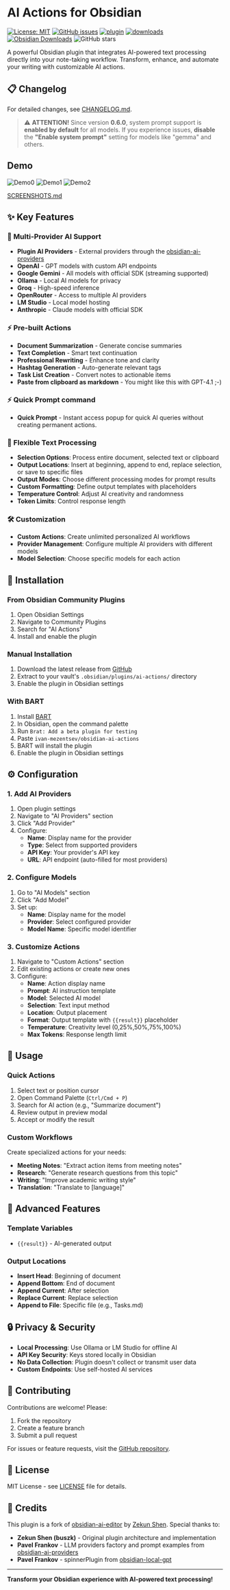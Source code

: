 # AI Actions for Obsidian

[![License: MIT](https://img.shields.io/badge/License-MIT-yellow.svg)](https://opensource.org/licenses/MIT)
[![GitHub issues](https://img.shields.io/github/issues/ivan-mezentsev/obsidian-ai-actions.svg)](https://github.com/ivan-mezentsev/obsidian-ai-actions/issues)
[![plugin](https://img.shields.io/github/v/release/ivan-mezentsev/obsidian-ai-actions?label=plugin&display_name=tag&logo=obsidian&color=purple&logoColor=violet)](https://github.com/ivan-mezentsev/obsidian-ai-actions/releases/latest)
[![downloads](https://img.shields.io/github/downloads/ivan-mezentsev/obsidian-ai-actions/total?logo=github)](href="https://github.com/ivan-mezentsev/obsidian-ai-actions)
[![Obsidian Downloads](https://img.shields.io/badge/dynamic/json?color=7e6ad6&labelColor=34208c&label=Obsidian%20Downloads&query=$['ai-actions'].downloads&url=https://raw.githubusercontent.com/obsidianmd/obsidian-releases/master/community-plugin-stats.json&)](obsidian://show-plugin?id=ai-actions)
![GitHub stars](https://img.shields.io/github/stars/ivan-mezentsev/obsidian-ai-actions?style=flat)

A powerful Obsidian plugin that integrates AI-powered text processing directly into your note-taking workflow. Transform, enhance, and automate your writing with customizable AI actions.

## 📋 Changelog
For detailed changes, see [CHANGELOG.md](CHANGELOG.md).

> ⚠️ **ATTENTION!**
> Since version __0.6.0__, system prompt support is __enabled by default__ for all models. If you experience issues, __disable__ the __"Enable system prompt"__ setting for models like "gemma" and others.

## Demo
![Demo0](docs/QuickPrompt0.gif)
![Demo1](docs/QuickPrompt1.gif)
![Demo2](docs/СlipboardDemo0.gif)

[SCREENSHOTS.md](docs/SCREENSHOTS.md)

## ✨ Key Features

### 🤖 Multi-Provider AI Support
- **Plugin AI Providers** - External providers through the [obsidian-ai-providers](https://github.com/pfrankov/obsidian-ai-providers)
- **OpenAI** - GPT models with custom API endpoints
- **Google Gemini** - All models with official SDK (streaming supported)
- **Ollama** - Local AI models for privacy
- **Groq** - High-speed inference
- **OpenRouter** - Access to multiple AI providers
- **LM Studio** - Local model hosting
- **Anthropic** - Claude models with official SDK

### ⚡ Pre-built Actions
- **Document Summarization** - Generate concise summaries
- **Text Completion** - Smart text continuation
- **Professional Rewriting** - Enhance tone and clarity
- **Hashtag Generation** - Auto-generate relevant tags
- **Task List Creation** - Convert notes to actionable items
- **Paste from clipboard as markdown** - You might like this with GPT-4.1 ;-)

### ⚡ Quick Prompt command
- **Quick Prompt** - Instant access popup for quick AI queries without creating permanent actions.

### 🎯 Flexible Text Processing
- **Selection Options**: Process entire document, selected text or clipboard
- **Output Locations**: Insert at beginning, append to end, replace selection, or save to specific files
- **Output Modes**: Choose different processing modes for prompt results
- **Custom Formatting**: Define output templates with placeholders
- **Temperature Control**: Adjust AI creativity and randomness
- **Token Limits**: Control response length

### 🛠️ Customization
- **Custom Actions**: Create unlimited personalized AI workflows
- **Provider Management**: Configure multiple AI providers with different models
- **Model Selection**: Choose specific models for each action

## 🚀 Installation

### From Obsidian Community Plugins
1. Open Obsidian Settings
2. Navigate to Community Plugins
3. Search for "AI Actions"
4. Install and enable the plugin

### Manual Installation
1. Download the latest release from [GitHub](https://github.com/ivan-mezentsev/obsidian-ai-actions/releases)
2. Extract to your vault's `.obsidian/plugins/ai-actions/` directory
3. Enable the plugin in Obsidian settings

### With BART
1. Install [BART](https://github.com/Sytone/obsidian-braty)
2. In Obsidian, open the command palette
3. Run `Brat: Add a beta plugin for testing`
4. Paste `ivan-mezentsev/obsidian-ai-actions`
5. BART will install the plugin
6. Enable the plugin in Obsidian settings

## ⚙️ Configuration

### 1. Add AI Providers
1. Open plugin settings
2. Navigate to "AI Providers" section
3. Click "Add Provider"
4. Configure:
   - **Name**: Display name for the provider
   - **Type**: Select from supported providers
   - **API Key**: Your provider's API key
   - **URL**: API endpoint (auto-filled for most providers)

### 2. Configure Models
1. Go to "AI Models" section
2. Click "Add Model"
3. Set up:
   - **Name**: Display name for the model
   - **Provider**: Select configured provider
   - **Model Name**: Specific model identifier

### 3. Customize Actions
1. Navigate to "Custom Actions" section
2. Edit existing actions or create new ones
3. Configure:
   - **Name**: Action display name
   - **Prompt**: AI instruction template
   - **Model**: Selected AI model
   - **Selection**: Text input method
   - **Location**: Output placement
   - **Format**: Output template with `{{result}}` placeholder
   - **Temperature**: Creativity level (0,25%,50%,75%,100%)
   - **Max Tokens**: Response length limit

## 📝 Usage

### Quick Actions
1. Select text or position cursor
2. Open Command Palette (`Ctrl/Cmd + P`)
3. Search for AI action (e.g., "Summarize document")
4. Review output in preview modal
5. Accept or modify the result

### Custom Workflows
Create specialized actions for your needs:
- **Meeting Notes**: "Extract action items from meeting notes"
- **Research**: "Generate research questions from this topic"
- **Writing**: "Improve academic writing style"
- **Translation**: "Translate to [language]"

## 🔧 Advanced Features

### Template Variables
- `{{result}}` - AI-generated output

### Output Locations
- **Insert Head**: Beginning of document
- **Append Bottom**: End of document
- **Append Current**: After selection
- **Replace Current**: Replace selection
- **Append to File**: Specific file (e.g., Tasks.md)

## 🔒 Privacy & Security

- **Local Processing**: Use Ollama or LM Studio for offline AI
- **API Key Security**: Keys stored locally in Obsidian
- **No Data Collection**: Plugin doesn't collect or transmit user data
- **Custom Endpoints**: Use self-hosted AI services

## 🤝 Contributing

Contributions are welcome! Please:
1. Fork the repository
2. Create a feature branch
3. Submit a pull request

For issues or feature requests, visit the [GitHub repository](https://github.com/ivan-mezentsev/obsidian-ai-actions).

## 📄 License

MIT License - see [LICENSE](LICENSE) file for details.

## 🙏 Credits

This plugin is a fork of [obsidian-ai-editor](https://github.com/buszk/obsidian-ai-editor) by [Zekun Shen](https://github.com/buszk). Special thanks to:

- **Zekun Shen (buszk)** - Original plugin architecture and implementation
- **Pavel Frankov** - LLM providers factory and prompt examples from [obsidian-ai-providers](https://github.com/pfrankov/obsidian-ai-providers)
- **Pavel Frankov** - spinnerPlugin from [obsidian-local-gpt](https://github.com/pfrankov/obsidian-local-gpt)
---

**Transform your Obsidian experience with AI-powered text processing!**
